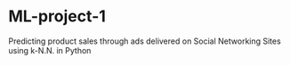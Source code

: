 # ML-project-1
Predicting product sales through ads delivered on Social Networking Sites using k-N.N. in Python
